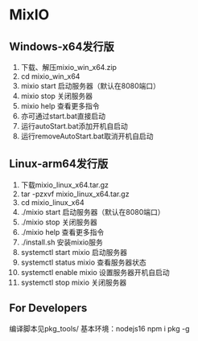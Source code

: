 # MixIO

## Windows-x64发行版
1. 下载、解压mixio_win_x64.zip
2. cd mixio_win_x64
3. mixio start 启动服务器（默认在8080端口）
4. mixio stop 关闭服务器
5. mixio help 查看更多指令
6. 亦可通过start.bat直接启动
7. 运行autoStart.bat添加开机自启动
8. 运行removeAutoStart.bat取消开机自启动
## Linux-arm64发行版
1. 下载mixio_linux_x64.tar.gz
2. tar -pzxvf mixio_linux_x64.tar.gz
3. cd mixio_linux_x64 
4. ./mixio start 启动服务器（默认在8080端口）
5. ./mixio stop 关闭服务器
6. ./mixio help 查看更多指令
7. ./install.sh 安装mixio服务
8. systemctl start mixio 启动服务器
9. systemctl status mixio 查看服务器状态
10. systemctl enable mixio 设置服务器开机自启动
11. systemctl stop mixio 关闭服务器

## For Developers
编译脚本见pkg_tools/
基本环境：nodejs16  npm i pkg -g
